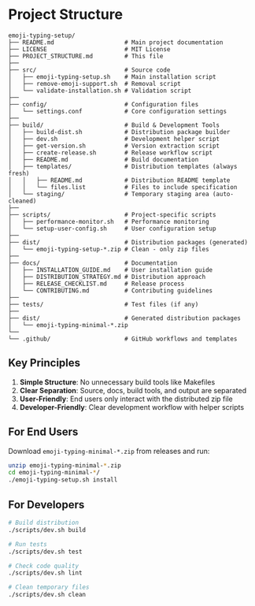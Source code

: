 # Project Structure

```
emoji-typing-setup/
├── README.md                    # Main project documentation
├── LICENSE                      # MIT License
├── PROJECT_STRUCTURE.md         # This file
├──
├── src/                         # Source code
│   ├── emoji-typing-setup.sh    # Main installation script
│   ├── remove-emoji-support.sh  # Removal script
│   └── validate-installation.sh # Validation script
├──
├── config/                      # Configuration files
│   └── settings.conf            # Core configuration settings
├──
├── build/                       # Build & Development Tools
│   ├── build-dist.sh            # Distribution package builder
│   ├── dev.sh                   # Development helper script
│   ├── get-version.sh           # Version extraction script
│   ├── create-release.sh        # Release workflow script
│   ├── README.md                # Build documentation
│   ├── templates/               # Distribution templates (always fresh)
│   │   ├── README.md            # Distribution README template
│   │   └── files.list           # Files to include specification
│   └── staging/                 # Temporary staging area (auto-cleaned)
├──
├── scripts/                     # Project-specific scripts
│   ├── performance-monitor.sh   # Performance monitoring
│   └── setup-user-config.sh     # User configuration setup
├──
├── dist/                        # Distribution packages (generated)
│   └── emoji-typing-setup-*.zip # Clean - only zip files
├──
├── docs/                        # Documentation
│   ├── INSTALLATION_GUIDE.md    # User installation guide
│   ├── DISTRIBUTION_STRATEGY.md # Distribution approach
│   ├── RELEASE_CHECKLIST.md     # Release process
│   └── CONTRIBUTING.md          # Contributing guidelines
├──
├── tests/                       # Test files (if any)
├──
├── dist/                        # Generated distribution packages
│   └── emoji-typing-minimal-*.zip
└──
└── .github/                     # GitHub workflows and templates
```

## Key Principles

1. **Simple Structure**: No unnecessary build tools like Makefiles
2. **Clear Separation**: Source, docs, build tools, and output are separated
3. **User-Friendly**: End users only interact with the distributed zip file
4. **Developer-Friendly**: Clear development workflow with helper scripts

## For End Users

Download `emoji-typing-minimal-*.zip` from releases and run:

```bash
unzip emoji-typing-minimal-*.zip
cd emoji-typing-minimal-*/
./emoji-typing-setup.sh install
```

## For Developers

```bash
# Build distribution
./scripts/dev.sh build

# Run tests
./scripts/dev.sh test

# Check code quality
./scripts/dev.sh lint

# Clean temporary files
./scripts/dev.sh clean
```
